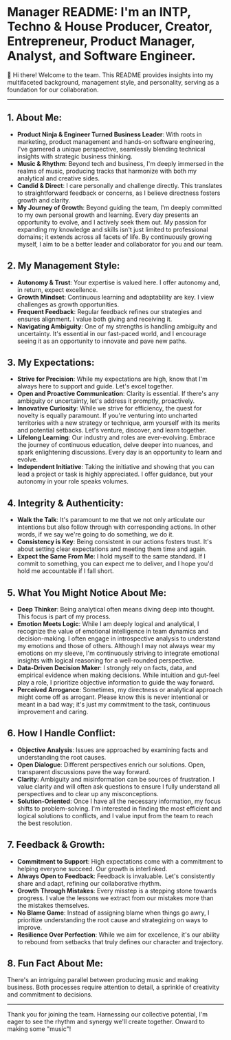 # Manager README: I'm an INTP, Techno & House Producer, Creator, Entrepreneur, Product Manager, Analyst, and Software Engineer.

👋 Hi there! Welcome to the team. This README provides insights into my multifaceted background, management style, and personality, serving as a foundation for our collaboration.

---

## 1. About Me:
- **Product Ninja & Engineer Turned Business Leader**: With roots in marketing, product management and hands-on software engineering, I've garnered a unique perspective, seamlessly blending technical insights with strategic business thinking.
- **Music & Rhythm**: Beyond tech and business, I'm deeply immersed in the realms of music, producing tracks that harmonize with both my analytical and creative sides.
- **Candid & Direct**: I care personally and challenge directly. This translates to straightforward feedback or concerns, as I believe directness fosters growth and clarity.
- **My Journey of Growth**: Beyond guiding the team, I'm deeply committed to my own personal growth and learning. Every day presents an opportunity to evolve, and I actively seek them out. My passion for expanding my knowledge and skills isn't just limited to professional domains; it extends across all facets of life. By continuously growing myself, I aim to be a better leader and collaborator for you and our team.

## 2. My Management Style:
- **Autonomy & Trust**: Your expertise is valued here. I offer autonomy and, in return, expect excellence.
- **Growth Mindset**: Continuous learning and adaptability are key. I view challenges as growth opportunities.
- **Frequent Feedback**: Regular feedback refines our strategies and ensures alignment. I value both giving and receiving it.
- **Navigating Ambiguity**: One of my strengths is handling ambiguity and uncertainty. It's essential in our fast-paced world, and I encourage seeing it as an opportunity to innovate and pave new paths.

## 3. My Expectations:
- **Strive for Precision**: While my expectations are high, know that I'm always here to support and guide. Let's excel together.
- **Open and Proactive Communication**: Clarity is essential. If there's any ambiguity or uncertainty, let's address it promptly, proactively.
- **Innovative Curiosity**: While we strive for efficiency, the quest for novelty is equally paramount. If you're venturing into uncharted territories with a new strategy or technique, arm yourself with its merits and potential setbacks. Let's venture, discover, and learn together.
- **Lifelong Learning**: Our industry and roles are ever-evolving. Embrace the journey of continuous education, delve deeper into nuances, and spark enlightening discussions. Every day is an opportunity to learn and evolve.
- **Independent Initiative**: Taking the initiative and showing that you can lead a project or task is highly appreciated. I offer guidance, but your autonomy in your role speaks volumes.




## 4. Integrity & Authenticity:
- **Walk the Talk**: It's paramount to me that we not only articulate our intentions but also follow through with corresponding actions. In other words, if we say we're going to do something, we do it.
- **Consistency is Key**: Being consistent in our actions fosters trust. It's about setting clear expectations and meeting them time and again. 
- **Expect the Same From Me**: I hold myself to the same standard. If I commit to something, you can expect me to deliver, and I hope you'd hold me accountable if I fall short.


## 5. What You Might Notice About Me:
- **Deep Thinker**: Being analytical often means diving deep into thought. This focus is part of my process.
- **Emotion Meets Logic**: While I am deeply logical and analytical, I recognize the value of emotional intelligence in team dynamics and decision-making. I often engage in introspective analysis to understand my emotions and those of others. Although I may not always wear my emotions on my sleeve, I'm continuously striving to integrate emotional insights with logical reasoning for a well-rounded perspective.
- **Data-Driven Decision Maker**: I strongly rely on facts, data, and empirical evidence when making decisions. While intuition and gut-feel play a role, I prioritize objective information to guide the way forward.
- **Perceived Arrogance**: Sometimes, my directness or analytical approach might come off as arrogant. Please know this is never intentional or meant in a bad way; it's just my commitment to the task, continuous improvement and caring.

## 6. How I Handle Conflict:
- **Objective Analysis**: Issues are approached by examining facts and understanding the root causes.
- **Open Dialogue**: Different perspectives enrich our solutions. Open, transparent discussions pave the way forward.
- **Clarity**: Ambiguity and misinformation can be sources of frustration. I value clarity and will often ask questions to ensure I fully understand all perspectives and to clear up any misconceptions.
- **Solution-Oriented**: Once I have all the necessary information, my focus shifts to problem-solving. I'm interested in finding the most efficient and logical solutions to conflicts, and I value input from the team to reach the best resolution.


## 7. Feedback & Growth:
- **Commitment to Support**: High expectations come with a commitment to helping everyone succeed. Our growth is interlinked.
- **Always Open to Feedback**: Feedback is invaluable. Let's consistently share and adapt, refining our collaborative rhythm.
- **Growth Through Mistakes**: Every misstep is a stepping stone towards progress. I value the lessons we extract from our mistakes more than the mistakes themselves.
- **No Blame Game**: Instead of assigning blame when things go awry, I prioritize understanding the root cause and strategizing on ways to improve.
- **Resilience Over Perfection**: While we aim for excellence, it's our ability to rebound from setbacks that truly defines our character and trajectory.


## 8. Fun Fact About Me:
There's an intriguing parallel between producing music and making business. Both processes require attention to detail, a sprinkle of creativity and commitment to decisions.

---

Thank you for joining the team. Harnessing our collective potential, I'm eager to see the rhythm and synergy we'll create together. Onward to making some "music"!
